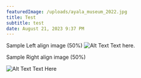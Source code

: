 ```yaml
---
featuredImage: /uploads/ayala_museum_2022.jpg
title: Test
subtitle: test
date: August 21, 2023 9:37 PM
---
```

Sample Left align image (50%)
<img src="/uploads/picture1.png" alt="Alt Text" class="align-left-half"> Text here. 





Sample Right align image (50%)

<img src="/uploads/picture1.png" alt="Alt Text" class="align-right-half"> Text Here